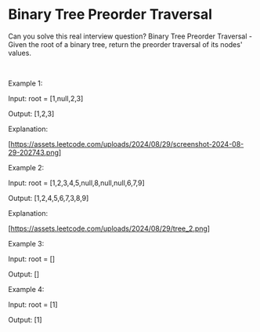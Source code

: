 # Binary Tree Preorder Traversal

Can you solve this real interview question? Binary Tree Preorder Traversal - Given the root of a binary tree, return the preorder traversal of its nodes' values.

 

Example 1:

Input: root = [1,null,2,3]

Output: [1,2,3]

Explanation:

[https://assets.leetcode.com/uploads/2024/08/29/screenshot-2024-08-29-202743.png]

Example 2:

Input: root = [1,2,3,4,5,null,8,null,null,6,7,9]

Output: [1,2,4,5,6,7,3,8,9]

Explanation:

[https://assets.leetcode.com/uploads/2024/08/29/tree_2.png]

Example 3:

Input: root = []

Output: []

Example 4:

Input: root = [1]

Output: [1]